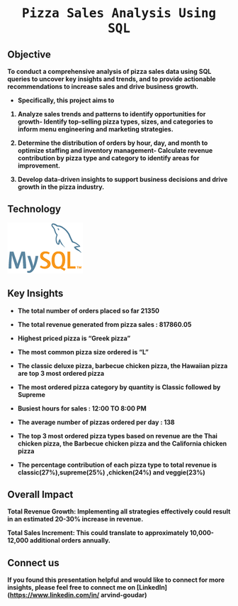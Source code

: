 <h1 align='center'><samp><strong>Pizza Sales Analysis Using SQL</bold></samp></h1>

## Objective 

To conduct a comprehensive analysis of pizza sales data using  SQL queries to uncover key insights and trends, and to provide actionable recommendations to increase sales and drive business growth.

- Specifically, this project aims to
1. Analyze sales trends and patterns to identify opportunities for growth- Identify top-selling pizza types, sizes, and categories to inform menu engineering and marketing strategies.
   
2. Determine the distribution of orders by hour, day, and month to optimize staffing and inventory management- Calculate revenue contribution by pizza type and category to identify areas for improvement.
   
3. Develop data-driven insights to support business decisions and drive growth in the pizza industry.

## Technology

![logo](https://raw.githubusercontent.com/docker-library/docs/c408469abbac35ad1e4a50a6618836420eb9502e/mysql/logo.png)

## Key Insights
- The total number of orders placed so far 21350 

- The total revenue generated from pizza sales : 817860.05 

- Highest priced pizza is “Greek pizza” 

- The most common pizza size ordered is “L” 

- The classic deluxe pizza, barbecue chicken pizza, the Hawaiian pizza are top 3 most ordered pizza 

- The most ordered pizza category by quantity is Classic followed by Supreme 

- Busiest hours for sales : 12:00 TO 8:00 PM 

- The average number of pizzas ordered per day : 138 

- The top 3 most ordered pizza types based on revenue are the Thai chicken pizza, the Barbecue chicken pizza and the California chicken pizza

- The percentage contribution of each pizza type to total revenue is classic(27%),supreme(25%) ,chicken(24%) and veggie(23%)

## Overall Impact

**Total Revenue Growth**: Implementing all strategies effectively could result in an estimated 20-30% increase in revenue. 

**Total Sales Increment**: This could translate to approximately 10,000-12,000 additional orders annually.

## Connect us
If you found this presentation helpful and would like to connect for more insights, please feel 
free to connect me on [LinkedIn](https://www.linkedin.com/in/ arvind-goudar)
